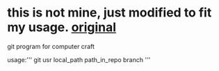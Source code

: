 # this is not mine, just modified to fit my usage. [original](http://www.computercraft.info/forums2/index.php?/topic/4072-github-repository-downloader/)
git program for computer craft

usage:'''
git usr <repo> local_path path_in_repo branch
'''
